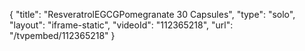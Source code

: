 {
    "title": "ResveratrolEGCGPomegranate  30 Capsules",
    "type": "solo",
    "layout": "iframe-static",
    "videoId": "112365218",
    "url": "\/tvpembed\/112365218"
}